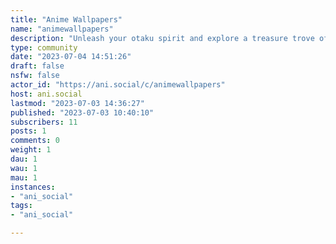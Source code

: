 ```yaml
---
title: "Anime Wallpapers" 
name: "animewallpapers"
description: "Unleash your otaku spirit and explore a treasure trove of breathtaking anime wallpapers. Join our passionate community and let your screen come alive with the captivating beauty of anime art!---__IMPORTANT:__ ani.social compresses images so it's best to share images through an external image host such as the following:- https://catbox.moe- https://imgur.com- https://imgbb.com- https://qu.ax- https://im.ge/upload---__Rules__1. All posts must be an anime wallpaper.2. Use catbox.moe, imgur.com, imgbb.com or any other similar image host to share wallpapers.3. Tag NSFW wallpapers as NSFW."
type: community
date: "2023-07-04 14:51:26"
draft: false
nsfw: false
actor_id: "https://ani.social/c/animewallpapers"
host: ani.social
lastmod: "2023-07-03 14:36:27"
published: "2023-07-03 10:40:10"
subscribers: 11
posts: 1
comments: 0
weight: 1
dau: 1
wau: 1
mau: 1
instances:
- "ani_social"
tags: 
- "ani_social"

---
```

